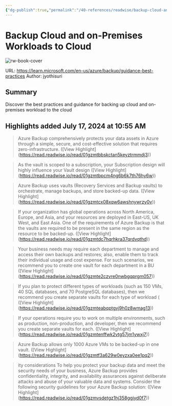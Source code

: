 ```yaml
---
{"dg-publish":true,"permalink":"/40-references/readwise/backup-cloud-and-on-premises-workloads-to-cloud/","tags":["rw/articles"]}
---
```


# Backup Cloud and on-Premises Workloads to Cloud

![rw-book-cover](https://learn.microsoft.com/en-us/media/logos/logo-ms-social.png)
  
URL: https://learn.microsoft.com/en-us/azure/backup/guidance-best-practices
Author: jyothisuri

## Summary

Discover the best practices and guidance for backing up cloud and on-premises workload to the cloud

## Highlights added July 17, 2024 at 10:55 AM
>Azure Backup comprehensively protects your data assets in Azure through a simple, secure, and cost-effective solution that requires zero-infrastructure. ([View Highlight] (https://read.readwise.io/read/01gzmtbbskctan5keyztrmmdj3))


>As the vault is scoped to a subscription, your Subscription design will highly influence your Vault design ([View Highlight] (https://read.readwise.io/read/01gzmtbpcm4ng6b6k7th76hy6w))


>Azure Backup uses vaults (Recovery Services and Backup vaults) to orchestrate, manage backups, and store backed-up data. ([View Highlight] (https://read.readwise.io/read/01gzmtcx08xqw6awshnywrzy0v))


>If your organization has global operations across North America, Europe, and Asia, and your resources are deployed in East-US, UK West, and East Asia. One of the requirements of Azure Backup is that the vaults are required to be present in the same region as the resource to be backed-up. ([View Highlight] (https://read.readwise.io/read/01gzmtdc7hqrhkra37qrdvqthd))


>Your business needs may require each department to manage and access their own backups and restores; also, enable them to track their individual usage and cost expense. For such scenarios, we recommend you to create one vault for each department in a BU ([View Highlight] (https://read.readwise.io/read/01gzmte2czvre0nwbgqprgm057))


>If you plan to protect different types of workloads (such as 150 VMs, 40 SQL databases, and 70 PostgreSQL databases), then we recommend you create separate vaults for each type of workload ( ([View Highlight] (https://read.readwise.io/read/01gzmteabqptgvj9h0z8wmag13))


>If your operations require you to work on multiple environments, such as production, non-production, and developer, then we recommend you create separate vaults for each. ([View Highlight] (https://read.readwise.io/read/01gzmtenffwk2vtg57jm1ywxj7))


>Azure Backup allows only 1000 Azure VMs to be backed-up in one vault. ([View Highlight] (https://read.readwise.io/read/01gzmtf3a629w0eyzxa0ee1pq2))


>ity considerations
>To help you protect your backup data and meet the security needs of your business, Azure Backup provides confidentiality, integrity, and availability assurances against deliberate attacks and abuse of your valuable data and systems. Consider the following security guidelines for your Azure Backup solution: ([View Highlight] (https://read.readwise.io/read/01gzmvsdetgz1hj358ggjyd0f7))


